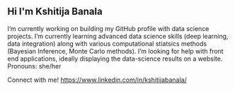 ## Hi I'm Kshitija Banala

I’m currently working on building my GitHub profile with data science projects. 
I’m currently learning advanced data science skills (deep learning, data integration) along with various computational stiatsics methods (Bayesian Inference, Monte Carlo methods). 
I’m looking for help with front end applications, ideally displaying the data-science results on a website. 
Pronouns: she/her

Connect with me!
https://www.linkedin.com/in/kshitijabanala/



